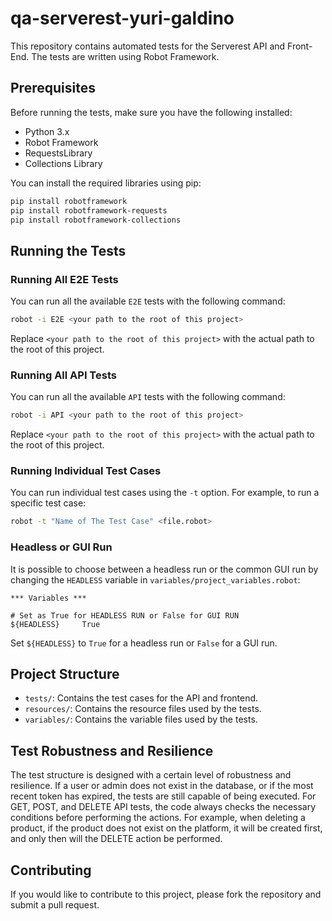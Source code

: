 # qa-serverest-yuri-galdino

This repository contains automated tests for the Serverest API and Front-End. The tests are written using Robot Framework.

## Prerequisites

Before running the tests, make sure you have the following installed:

- Python 3.x
- Robot Framework
- RequestsLibrary
- Collections Library

You can install the required libraries using pip:

```sh
pip install robotframework
pip install robotframework-requests
pip install robotframework-collections
```

## Running the Tests

### Running All E2E Tests

You can run all the available `E2E` tests with the following command:

```sh
robot -i E2E <your path to the root of this project>
```

Replace `<your path to the root of this project>` with the actual path to the root of this project.

### Running All API Tests

You can run all the available `API` tests with the following command:

```sh
robot -i API <your path to the root of this project>
```

Replace `<your path to the root of this project>` with the actual path to the root of this project.


### Running Individual Test Cases

You can run individual test cases using the `-t` option. For example, to run a specific test case:

```sh
robot -t "Name of The Test Case" <file.robot>
```

### Headless or GUI Run

It is possible to choose between a headless run or the common GUI run by changing the `HEADLESS` variable in `variables/project_variables.robot`:

```robotframework
*** Variables ***

# Set as True for HEADLESS RUN or False for GUI RUN
${HEADLESS}     True
```

Set `${HEADLESS}` to `True` for a headless run or `False` for a GUI run.

## Project Structure

- `tests/`: Contains the test cases for the API and frontend.
- `resources/`: Contains the resource files used by the tests.
- `variables/`: Contains the variable files used by the tests.

## Test Robustness and Resilience

The test structure is designed with a certain level of robustness and resilience. If a user or admin does not exist in the database, or if the most recent token has expired, the tests are still capable of being executed. For GET, POST, and DELETE API tests, the code always checks the necessary conditions before performing the actions. For example, when deleting a product, if the product does not exist on the platform, it will be created first, and only then will the DELETE action be performed.

## Contributing

If you would like to contribute to this project, please fork the repository and submit a pull request.